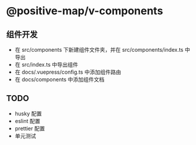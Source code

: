 # @positive-map/v-components

## 组件开发

- 在 src/components 下新建组件文件夹，并在 src/components/index.ts 中导出
- 在 src/index.ts 中导出组件
- 在 docs/.vuepress/config.ts 中添加组件路由
- 在 docs/components 中添加组件文档

## TODO

- husky 配置
- eslint 配置
- prettier 配置
- 单元测试
